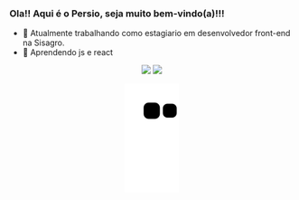 ### Ola!! Aqui é o Persio, seja muito bem-vindo(a)!!!

- 🔭 Atualmente trabalhando como estagiario em desenvolvedor front-end na Sisagro.
- 🌱 Aprendendo js e react



<div align="center">
   <a href = "mailto:persiogodoy@gmail.com"><img src="https://img.shields.io/badge/Gmail-D14836?style=for-the-badge&logo=gmail&logoColor=white" target="_blank"></a>
   <a href="https://www.linkedin.com/in/persio-godoy-67a83b169/" target="_blank"><img src="https://img.shields.io/badge/LinkedIn-0077B5?style=for-the-badge&logo=linkedin&logoColor=white" target="_blank"></a> 
  
  ![Snake animation](https://github.com/persiopg/persiopg/blob/output/github-contribution-grid-snake.svg)
</div>
